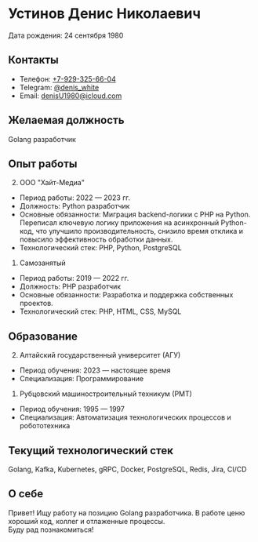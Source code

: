 # Устинов Денис Николаевич

Дата рождения: 24 сентября 1980  

## Контакты  
- Телефон: [+7-929-325-66-04](tel:+79293256604)  
- Telegram: [@denis_white](https://t.me/denis_white)  
- Email: [denisU1980@icloud.com](mailto:denisU1980@icloud.com)  

## Желаемая должность  
Golang разработчик  

## Опыт работы

2. ООО "Хайт-Медиа"
 - Период работы: 2022 — 2023 гг.
 - Должность: Python разработчик  
 - Основные обязанности: Миграция backend-логики с PHP на Python. Переписал ключевую логику приложения на асинхронный Python-код, что улучшило производительность, снизило время отклика и повысило эффективность обработки данных.  
 - Технологический стек: PHP, Python, PostgreSQL  

1. Самозанятый
 - Период работы: 2019 — 2022 гг.
 - Должность: PHP разработчик  
 - Основные обязанности: Разработка и поддержка собственных проектов.  
 - Технологический стек: PHP, HTML, CSS, MySQL  

## Образование

2. Алтайский государственный университет (АГУ)  
 - Период обучения: 2023 — настоящее время  
 - Специализация: Программирование  

1. Рубцовский машиностроительный техникум (РМТ)  
 - Период обучения: 1995 — 1997  
 - Специализация: Автоматизация технологических процессов и робототехника  

## Текущий технологический стек  
Golang, Kafka, Kubernetes, gRPC, Docker, PostgreSQL, Redis, Jira, CI/CD  

## О себе  
Привет! Ищу работу на позицию Golang разработчика. В работе ценю хороший код, коллег и отлаженные процессы.  
Буду рад познакомиться!
